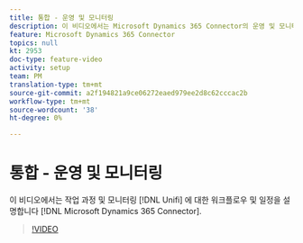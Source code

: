 ```yaml
---
title: 통합 - 운영 및 모니터링
description: 이 비디오에서는 Microsoft Dynamics 365 Connector의 운영 및 모니터링을 위해 Unifi의 워크플로 및 일정을 설명합니다.
feature: Microsoft Dynamics 365 Connector
topics: null
kt: 2953
doc-type: feature-video
activity: setup
team: PM
translation-type: tm+mt
source-git-commit: a2f194821a9ce06272eaed979ee2d8c62cccac2b
workflow-type: tm+mt
source-wordcount: '38'
ht-degree: 0%

---
```



# 통합 - 운영 및 모니터링

이 비디오에서는 작업 과정 및 모니터링 [!DNL Unifi] 에 대한 워크플로우 및 일정을 설명합니다 [!DNL Microsoft Dynamics 365 Connector].

>[!VIDEO](https://video.tv.adobe.com/v/27391?quality=12)
